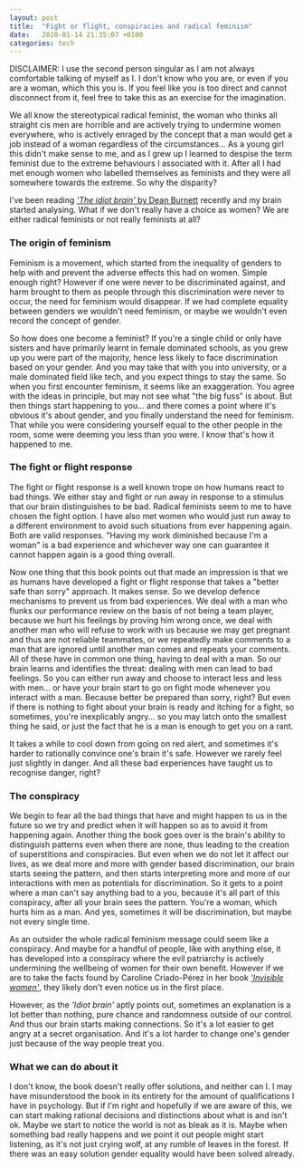 ```yaml
---
layout: post
title:  "Fight or flight, conspiracies and radical feminism"
date:   2020-01-14 21:35:07 +0100
categories: tech
---
```

DISCLAIMER: I use the second person singular as I am not always comfortable talking of myself as I. I don't know who you are, or even if you are a woman, which this you is. If you feel like you is too direct and cannot disconnect from it, feel free to take this as an exercise for the imagination.

We all know the stereotypical radical feminist, the woman who thinks all straight cis men are horrible and are actively trying to undermine women everywhere, who is actively enraged by the concept that a man would get a job instead of a woman regardless of the circumstances... As a young girl this didn't make sense to me, and as I grew up I learned to despise the term feminist due to the extreme behaviours I associated with it. After all I had met enough women who labelled themselves as feminists and they were all somewhere towards the extreme. So why the disparity?

I've been reading [_'The idiot brain'_ by Dean Burnett](https://www.goodreads.com/el/book/show/30318783-the-idiot-brain) recently and my brain started analysing. What if we don't really have a choice as women? We are either radical feminists or not really feminists at all?

### The origin of feminism
Feminism is a movement, which started from the inequality of genders to help with and prevent the adverse effects this had on women. Simple enough right? However if one were never to be discriminated against, and harm brought to them as people through this discrimination were never to occur, the need for feminism would disappear. If we had complete equality between genders we wouldn't need feminism, or maybe we wouldn't even record the concept of gender.

So how does one become a feminist? If you're a single child or only have sisters and have primarily learnt in female dominated schools, as you grew up you were part of the majority, hence less likely to face discrimination based on your gender. And you may take that with you into university, or a male dominated field like tech, and you expect things to stay the same. So when you first encounter feminism, it seems like an exaggeration. You agree with the ideas in principle, but may not see what "the big fuss" is about. But then things start happening to you... and there comes a point where it's obvious it's about gender, and you finally understand the need for feminism. That while you were considering yourself equal to the other people in the room, some were deeming you less than you were. I know that's how it happened to me.
### The fight or flight response
The fight or flight response is a well known trope on how humans react to bad things. We either stay and fight or run away in response to a stimulus that our brain distinguishes to be bad. Radical feminists seem to me to have chosen the fight option. I have also met women who would just run away to a different environment to avoid such situations from ever happening again. Both are valid responses. "Having my work diminished because I'm a woman" is a bad experience and whichever way one can guarantee it cannot happen again is a good thing overall.

Now one thing that this book points out that made an impression is that we as humans have developed a fight or flight response that takes a "better safe than sorry" approach. It makes sense. So we develop defence mechanisms to prevent us from bad experiences. We deal with a man who flunks our performance review on the basis of not being a team player, because we hurt his feelings by proving him wrong once, we deal with another man who will refuse to work with us because we may get pregnant and thus are not reliable teammates, or we repeatedly make comments to a man that are ignored until another man comes and repeats your comments. All of these have in common one thing, having to deal with a man. So our brain learns and identifies the threat: dealing with men can lead to bad feelings. So you can either run away and choose to interact less and less with men... or have your brain start to go on fight mode whenever you interact with a man. Because better be prepared than sorry, right? But even if there is nothing to fight about your brain is ready and itching for a fight, so sometimes, you're inexplicably angry... so you may latch onto the smallest thing he said, or just the fact that he is a man is enough to get you on a rant.

It takes a while to cool down from going on red alert, and sometimes it's harder to rationally convince one's brain it's safe. However we rarely feel just slightly in danger. And all these bad experiences have taught us to recognise danger, right?
### The conspiracy
We begin to fear all the bad things that have and might happen to us in the future so we try and predict when it will happen so as to avoid it from happening again. Another thing the book goes over is the brain's ability to distinguish patterns even when there are none, thus leading to the creation of superstitions and conspiracies. But even when we do not let it affect our lives, as we deal more and more with gender based discrimination, our brain starts seeing the pattern, and then starts interpreting more and more of our interactions with men as potentials for discrimination. So it gets to a point where a man can't say anything bad to a you, because it's all part of this conspiracy, after all your brain sees the pattern. You're a woman, which hurts him as a man. And yes, sometimes it will be discrimination, but maybe not every single time.

As an outsider the whole radical feminism message could seem like a conspiracy. And maybe for a handful of people, like with anything else, it has developed into a conspiracy where the evil patriarchy is actively undermining the wellbeing of women for their own benefit. However if we are to take the facts found by Caroline Criado-Pérez in her book [_'Invisible women'_](https://www.goodreads.com/book/show/41104077-invisible-women), they likely don't even notice us in the first place.

However, as the _'Idiot brain'_ aptly points out, sometimes an explanation is a lot better than nothing, pure chance and randomness outside of our control. And thus our brain starts making connections. So it's a lot easier to get angry at a secret organisation. And it's a lot harder to change one's gender just because of the way people treat you.
### What we can do about it
I don't know, the book doesn't really offer solutions, and neither can I. I may have misunderstood the book in its entirety for the amount of qualifications I have in psychology. But if I'm right and hopefully if we are aware of this, we can start making rational decisions and distinctions about what is and isn't ok. Maybe we start to notice the world is not as bleak as it is. Maybe when something bad really happens and we point it out people might start listening, as it's not just crying wolf, at any rumble of leaves in the forest. If there was an easy solution gender equality would have been solved already.
